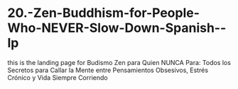 # 20.-Zen-Buddhism-for-People-Who-NEVER-Slow-Down-Spanish--lp
this is the landing page for Budismo Zen para Quien NUNCA Para: Todos los Secretos para Callar la Mente entre Pensamientos Obsesivos, Estrés Crónico y Vida Siempre Corriendo
